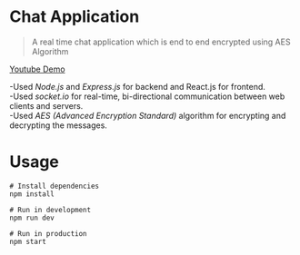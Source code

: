 # Chat Application

> A real time chat application which is end to end encrypted using AES Algorithm

[Youtube Demo](https://www.youtube.com/watch?v=_cxooCyLa1k)

-Used *Node.js* and *Express.js* for backend and React.js for frontend. <br>
-Used *socket.io* for real-time, bi-directional communication between web clients and servers. <br>
-Used *AES (Advanced Encryption Standard)* algorithm for encrypting and decrypting the messages.

# Usage

```
# Install dependencies
npm install

# Run in development
npm run dev

# Run in production
npm start
```
